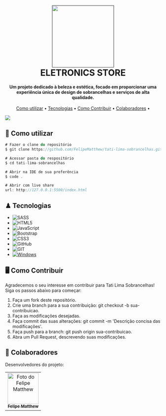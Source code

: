 <h1 align="center">
  <br>
  <a href=""><img src="" width="200"></a>
  <br>
    ELETRONICS STORE
  <br>
</h1>

<h4 align="center">Um projeto dedicado à beleza e estética, focado em proporcionar uma experiência única de design de sobrancelhas e serviços de alta qualidade.</h4>

<p align="center">
  <a href="#Como utilizar">Como utilizar</a> •
  <a href="#Tecnologias">Tecnologias</a> •
  <a href="#Como Contribuir">Como Contribuir</a> •
  <a href="#Colaboradores">Colaboradores</a> •
</p>


<img src="width=1100&height=668">

## **🦄** Como utilizar

```js
# Fazer o clone do repositório
$ git clone https://github.com/FelipeMatthew/tati-lima-sobrancelhas.git

# Acessar pasta do respositório
$ cd tati-lima-sobrancelhas

# Abrir na IDE de sua preferência
$ code .

# Abrir com live share
url: http://127.0.0.1:5500/index.html
```


## ♟ Tecnologias

* ![SASS](https://img.shields.io/badge/SASS-hotpink.svg?style=for-the-badge&logo=SASS&logoColor=white)
* ![HTML5](https://img.shields.io/badge/html5-%23E34F26.svg?style=for-the-badge&logo=html5&logoColor=white)
* ![JavaScript](https://img.shields.io/badge/javascript-%23323330.svg?style=for-the-badge&logo=javascript&logoColor=%23F7DF1E)
* ![Bootstrap](https://img.shields.io/badge/bootstrap-%238511FA.svg?style=for-the-badge&logo=bootstrap&logoColor=white)
* ![CSS3](https://img.shields.io/badge/CSS3-1572B6?style=for-the-badge&logo=css3&logoColor=white)
* ![GitHub](https://img.shields.io/badge/github-%23121011.svg?style=for-the-badge&logo=github&logoColor=white)
* ![GIT](https://img.shields.io/badge/Git-E34F26?style=for-the-badge&logo=git&logoColor=white)
* [![Windows](https://img.shields.io/badge/Windows-0078D6?style=for-the-badge&logo=windows&logoColor=white)](https://www.microsoft.com/pt-br/windows/get-windows-10)

## 🖥 Como Contribuir
Agradecemos o seu interesse em contribuir para Tati Lima Sobrancelhas! Siga os passos abaixo para começar:

1. Faça um fork deste repositório.
2. Crie uma branch para a sua contribuição: git checkout -b sua-contribuicao.
3. Faça as modificações desejadas.
4. Faça commit das suas alterações: git commit -m 'Descrição concisa das modificações'.
5. Faça push para a branch: git push origin sua-contribuicao.
6. Abra um Pull Request, descrevendo suas modificações.

## 🤝 Colaboradores

Desenvolvedores do projeto:

<table>
  <tr>
    <td align="center">
      <a href="https://github.com/FelipeMatthew">
        <img src="https://avatars.githubusercontent.com/u/102431464?v=4" width="100px;" alt="Foto do Felipe Matthew "/><br>
        <sub>
          <b>Felipe Matthew</b>
        </sub>
      </a>
    </td>
  </tr>
</table>